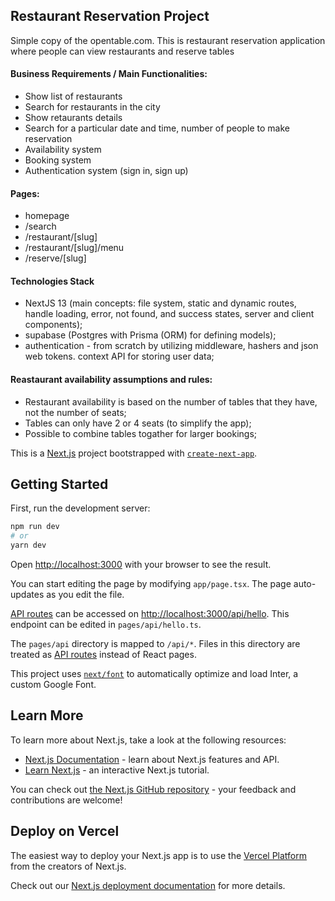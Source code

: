 ## Restaurant Reservation Project

Simple copy of the opentable.com.
This is restaurant reservation application where people can view restaurants and reserve tables

#### Business Requirements / Main Functionalities:

- Show list of restaurants
- Search for restaurants in the city
- Show retaurants details
- Search for a particular date and time, number of people to make reservation
- Availability system
- Booking system
- Authentication system (sign in, sign up)

#### Pages:

- homepage
- /search
- /restaurant/[slug]
- /restaurant/[slug]/menu
- /reserve/[slug]

#### Technologies Stack

- NextJS 13 (main concepts: file system, static and dynamic routes, handle loading, error, not found, and success states, server and client components);
- supabase (Postgres with Prisma (ORM) for defining models);
- authentication - from scratch by utilizing middleware, hashers and json web tokens. context API for storing user data;

#### Reastaurant availability assumptions and rules:

- Restaurant availability is based on the number of tables that they have, not the number of seats;
- Tables can only have 2 or 4 seats (to simplify the app);
- Possible to combine tables togather for larger bookings;

This is a [Next.js](https://nextjs.org/) project bootstrapped with [`create-next-app`](https://github.com/vercel/next.js/tree/canary/packages/create-next-app).

## Getting Started

First, run the development server:

```bash
npm run dev
# or
yarn dev
```

Open [http://localhost:3000](http://localhost:3000) with your browser to see the result.

You can start editing the page by modifying `app/page.tsx`. The page auto-updates as you edit the file.

[API routes](https://nextjs.org/docs/api-routes/introduction) can be accessed on [http://localhost:3000/api/hello](http://localhost:3000/api/hello). This endpoint can be edited in `pages/api/hello.ts`.

The `pages/api` directory is mapped to `/api/*`. Files in this directory are treated as [API routes](https://nextjs.org/docs/api-routes/introduction) instead of React pages.

This project uses [`next/font`](https://nextjs.org/docs/basic-features/font-optimization) to automatically optimize and load Inter, a custom Google Font.

## Learn More

To learn more about Next.js, take a look at the following resources:

- [Next.js Documentation](https://nextjs.org/docs) - learn about Next.js features and API.
- [Learn Next.js](https://nextjs.org/learn) - an interactive Next.js tutorial.

You can check out [the Next.js GitHub repository](https://github.com/vercel/next.js/) - your feedback and contributions are welcome!

## Deploy on Vercel

The easiest way to deploy your Next.js app is to use the [Vercel Platform](https://vercel.com/new?utm_medium=default-template&filter=next.js&utm_source=create-next-app&utm_campaign=create-next-app-readme) from the creators of Next.js.

Check out our [Next.js deployment documentation](https://nextjs.org/docs/deployment) for more details.
